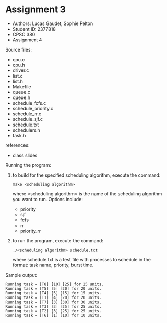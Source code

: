 # Assignment 3

* Authors: Lucas Gaudet, Sophie Pelton
* Student ID: 2377818
* CPSC 380
* Assignment 4

Source files:
* cpu.c
* cpu.h
* driver.c
* list.c
* list.h
* Makefile
* queue.c
* queue.h
* schedule_fcfs.c
* schedule_priority.c
* schedule_rr.c
* schedule_sjf.c
* schedule.txt
* schedulers.h
* task.h

references:

- class slides

Running the program:

1. to build for the specified scheduling algorithm, execute the command:

    <code>make \<scheduling algorithm\></code>
    
    where \<scheduling algorithm\> is the name of the scheduling algorithm you want to run. 
    Options include:
    - priority
    - sjf
    - fcfs
    - rr
    - priority_rr
2. to run the program, execute the command:
    
    <code>./\<scheduling algorithm\> schedule.txt</code>

    where schedule.txt is a test file with processes to 
    schedule in the format: task name, priority, burst time.

Sample output:

    Running task = [T8] [10] [25] for 25 units.
    Running task = [T5] [5] [20] for 20 units.
    Running task = [T4] [5] [15] for 15 units.
    Running task = [T1] [4] [20] for 20 units.
    Running task = [T7] [3] [30] for 30 units.
    Running task = [T3] [3] [25] for 25 units.
    Running task = [T2] [3] [25] for 25 units.
    Running task = [T6] [1] [10] for 10 units.
